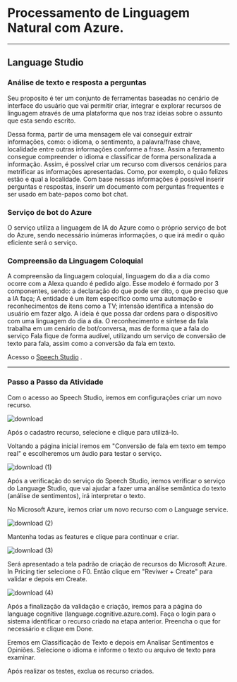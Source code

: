 # Processamento de Linguagem Natural com Azure.

---

## Language Studio 

### Análise de texto e resposta a perguntas
Seu proposito é ter um conjunto de ferramentas baseadas no cenário de interface do usuário que vai permitir criar, integrar e explorar recursos de linguagem através de uma plataforma que nos traz ideias sobre o assunto que esta sendo escrito. 

Dessa forma, partir de uma mensagem ele vai conseguir extrair informações, como: o idioma, o sentimento, a palavra/frase chave, localidade entre outras informações conforme a frase. Assim a ferramento consegue compreender o idioma e classificar de forma personalizada a informação. Assim, é possível criar um recurso com diversos cenários para metrificar as informações apresentadas. Como, por exemplo, o quão felizes estão e qual a localidade.
Com base nessas informações é possível inserir perguntas e respostas, inserir um documento com perguntas frequentes e ser usado em bate-papos como bot chat. 

### Serviço de bot do Azure
O serviço utiliza a linguagem de IA do Azure como o próprio serviço de bot do Azure, sendo necessário inúmeras informações, o que irá medir o quão eficiente será o serviço. 

### Compreensão da Linguagem Coloquial 
A compreensão da linguagem coloquial, linguagem do dia a dia como ocorre com a Alexa quando é pedido algo. Esse modelo é formado por 3 componentes, sendo: a declaração do que pode ser dito, o que preciso que a IA faça; A entidade é um item especifico como uma automação e reconhecimentos de itens como a TV; intensão identifica a intensão do usuário em fazer algo. 
A ideia é que possa dar ordens para o dispositivo com uma linguagem do dia a dia. 
O reconhecimento e síntese da fala trabalha em um cenário de bot/conversa, mas de forma que a fala do serviço Fala fique de forma audível, utilizando um serviço de conversão de texto para fala, assim como a conversão da fala em texto.

Acesso o [Speech Studio](speech.microsoft.com/portal) .

---
### Passo a Passo da Atividade

Com o acesso ao Speech Studio, iremos em configurações criar um novo recurso. 

![download](https://github.com/gabriellivieira/Ferramentas_Azure/assets/112736236/df0adc39-e6ee-4151-a698-9ce900f47fab)

Após o cadastro recurso, selecione e clique para utilizá-lo.

Voltando a página inicial iremos em "Conversão de fala em texto em tempo real" e escolheremos um áudio para testar o serviço. 

![download (1)](https://github.com/gabriellivieira/Ferramentas_Azure/assets/112736236/68ad651c-cc60-4bb2-bfe3-6c701024c0e7)

Após a verificação do serviço do Speech Studio, iremos verificar o serviço do Language Studio, que vai ajudar a fazer uma análise semântica do texto (análise de sentimentos), irá interpretar o texto. 

No Microsoft Azure, iremos criar um novo recurso com o Language service. 

![download (2)](https://github.com/gabriellivieira/Ferramentas_Azure/assets/112736236/a94e89c5-2012-4765-a057-0fbae6fb95df)

Mantenha todas as features e clique para continuar e criar. 

![download (3)](https://github.com/gabriellivieira/Ferramentas_Azure/assets/112736236/4f040d6c-3f98-4ba5-993f-16f8458dee6b)

Será apresentado a tela padrão de criação de recursos do Microsoft Azure. In Pricing tier selecione o F0. Então clique em "Reviwer + Create" para validar e depois em Create.

![download (4)](https://github.com/gabriellivieira/Ferramentas_Azure/assets/112736236/c40027bc-d4df-4c32-8a26-e3365c17c92b)

Após a finalização da validação e criação, iremos para a página do language cognitive (language.cognitive.azure.com). Faça o login para o sistema identificar o recurso criado na etapa anterior. Preencha o que for necessário e clique em Done.


Eremos em Classificação de Texto  e depois em Analisar Sentimentos e Opiniões.  Selecione o idioma e informe o texto ou arquivo de texto para examinar. 

Após realizar os testes, exclua os recurso criados. 